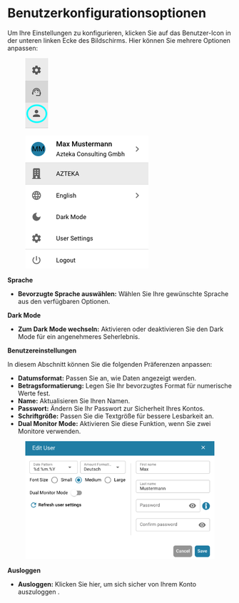 # Benutzerkonfigurationsoptionen

Um Ihre Einstellungen zu konfigurieren, klicken Sie auf das Benutzer-Icon in der unteren linken Ecke des Bildschirms. Hier können Sie mehrere Optionen anpassen:

<figure><img src="../.gitbook/assets/user-config.png" alt=""><figcaption></figcaption></figure>

<figure><img src="../.gitbook/assets/user-config2.png" alt=""><figcaption></figcaption></figure>

**Sprache**

* **Bevorzugte Sprache auswählen:** Wählen Sie Ihre gewünschte Sprache aus den verfügbaren Optionen.

**Dark Mode**

* **Zum Dark Mode wechseln:** Aktivieren oder deaktivieren Sie den Dark Mode für ein angenehmeres Seherlebnis.

**Benutzereinstellungen**

In diesem Abschnitt können Sie die folgenden Präferenzen anpassen:

* **Datumsformat:** Passen Sie an, wie Daten angezeigt werden.
* **Betragsformatierung:** Legen Sie Ihr bevorzugtes Format für numerische Werte fest.
* **Name:** Aktualisieren Sie Ihren Namen.
* **Passwort:** Ändern Sie Ihr Passwort zur Sicherheit Ihres Kontos.
* **Schriftgröße:** Passen Sie die Textgröße für bessere Lesbarkeit an.
* **Dual Monitor Mode:** Aktivieren Sie diese Funktion, wenn Sie zwei Monitore verwenden.

<figure><img src="../.gitbook/assets/user-config3.png" alt=""><figcaption></figcaption></figure>

**Ausloggen**

* **Ausloggen:** Klicken Sie hier, um sich sicher von Ihrem Konto auszuloggen .
